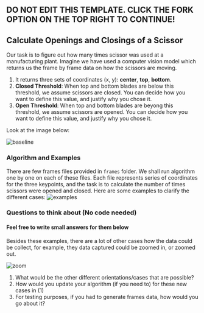 ## DO NOT EDIT THIS TEMPLATE. CLICK THE FORK OPTION ON THE TOP RIGHT TO CONTINUE!


## Calculate Openings and Closings of a Scissor

Our task is to figure out how many times scissor was used at a manufacturing plant. Imagine we have used a computer vision model which returns us the frame by frame data on how the scissors are moving. 

1. It returns three sets of coordinates (x, y): **center**, **top**, **bottom**. 
2. **Closed Threshold**: When top and bottom blades are below this threshold, we assume scissors are closed. You can decide how you want to define this value, and justify why you chose it. 
3. **Open Threshold**: When top and bottom blades are beyong this threshold, we assume scissors are opened. You can decide how you want to define this value, and justify why you chose it.

Look at the image below:

![baseline](https://i.imgur.com/QgTZoJj.png)

### Algorithm and Examples

There are few frames files provided in `frames` folder. We shall run algorithm one by one on each of these files. Each file represents series of coordinates for the three keypoints, and the task is to calculate the number of times scissors were opened and closed. Here are some examples to clarify the different cases:
![examples](https://i.imgur.com/mi5Ia1s.png)

### Questions to think about (No code needed)
#### Feel free to write small answers for them below
Besides these examples, there are a lot of other cases how the data could be collect, for example, they data captured could be zoomed in, or zoomed out. 

![zoom](https://i.imgur.com/bqvBXr6.png)

1. What would be the other different orientations/cases that are possible?
2. How would you update your algorithm (if you need to) for these new cases in (1)
3. For testing purposes, if you had to generate frames data, how would you go about it? 


